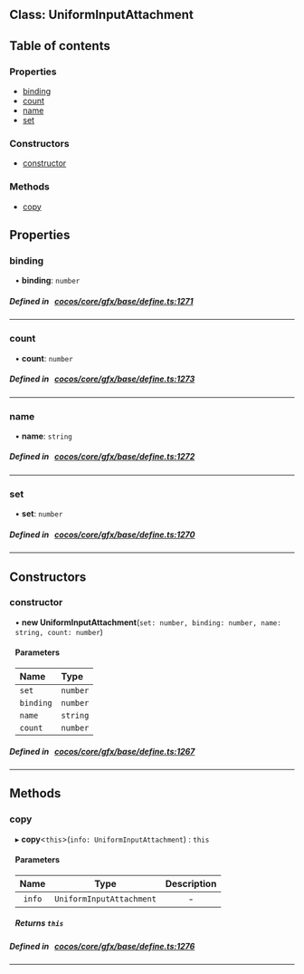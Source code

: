 
## Class: UniformInputAttachment





<div class="table-of-content">
<h2>Table of contents</h2>


### Properties

- [ binding](#binding)
- [ count](#count)
- [ name](#name)
- [ set](#set)

### Constructors

- [ constructor](#constructor)

### Methods

- [ copy](#copy)
</div>

## Properties


### binding
<div style="margin-left: 10px;">




•  **binding**:
`number` 
</div>

##### Defined in &nbsp;   [cocos/core/gfx/base/define.ts:1271](https://github.com/cocos-creator/engine/blob/c7bf6b8a9/cocos/core/gfx/base/define.ts#L1271)&nbsp;


___


### count
<div style="margin-left: 10px;">




•  **count**:
`number` 
</div>

##### Defined in &nbsp;   [cocos/core/gfx/base/define.ts:1273](https://github.com/cocos-creator/engine/blob/c7bf6b8a9/cocos/core/gfx/base/define.ts#L1273)&nbsp;


___


### name
<div style="margin-left: 10px;">




•  **name**:
`string` 
</div>

##### Defined in &nbsp;   [cocos/core/gfx/base/define.ts:1272](https://github.com/cocos-creator/engine/blob/c7bf6b8a9/cocos/core/gfx/base/define.ts#L1272)&nbsp;


___


### set
<div style="margin-left: 10px;">




•  **set**:
`number` 
</div>

##### Defined in &nbsp;   [cocos/core/gfx/base/define.ts:1270](https://github.com/cocos-creator/engine/blob/c7bf6b8a9/cocos/core/gfx/base/define.ts#L1270)&nbsp;


___

<!---->
## Constructors


### constructor
<div style="margin-left: 10px;">

• **new UniformInputAttachment**(`set: number, binding: number, name: string, count: number`)

#### Parameters

| Name | Type |
| :------ | :------ |
| `set` | `number` |
| `binding` | `number` |
| `name` | `string` |
| `count` | `number` |
</div>

##### Defined in &nbsp;   [cocos/core/gfx/base/define.ts:1267](https://github.com/cocos-creator/engine/blob/c7bf6b8a9/cocos/core/gfx/base/define.ts#L1267)&nbsp;


---

<!---->
## Methods

### copy

<div style="margin-left: 10px;">

▸   **copy**<`this`\>(`info: UniformInputAttachment`) : `this`



#### Parameters

| Name | Type | Description |
| :------: | :------: | :------: |
| `info` | `UniformInputAttachment` | - |


##### Returns `this`
</div>

##### Defined in &nbsp;   [cocos/core/gfx/base/define.ts:1276](https://github.com/cocos-creator/engine/blob/c7bf6b8a9/cocos/core/gfx/base/define.ts#L1276)&nbsp;
___
<!---->



